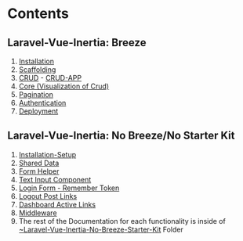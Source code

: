 # Contents

## Laravel-Vue-Inertia: Breeze
1. [Installation](./INSTALLATION.md)
2. [Scaffolding](./1-laravel11-vue3js-inertia-breeze-scaffolding/)
3. [CRUD](./CRUD.md) - [CRUD-APP](./2-L11V3IB-Crud/)
4. [Core (Visualization of Crud)](./CORE.md)
5. [Pagination](./PAGINATION.md)
6. [Authentication](./AUTHENTICATION.md)
7. [Deployment](./DEPLOYMENT.md)

## Laravel-Vue-Inertia: No Breeze/No Starter Kit

1. [Installation-Setup](./~Laravel-Vue-Inertia-No-Breeze-Starter-Kit/INSTALLATION-SETUP.md)
2. [Shared Data](./~Laravel-Vue-Inertia-No-Breeze-Starter-Kit/SHARED-DATA.md)
3. [Form Helper](./~Laravel-Vue-Inertia-No-Breeze-Starter-Kit/FORM-HELPER.md)
4. [Text Input Component](./~Laravel-Vue-Inertia-No-Breeze-Starter-Kit/TEXT-INPUT-COMPONENT.md)
5. [Login Form - Remember Token](./~Laravel-Vue-Inertia-No-Breeze-Starter-Kit/LOGIN-FORM.md)
6. [Logout Post Links](./~Laravel-Vue-Inertia-No-Breeze-Starter-Kit/LOGOUT-POST-LINKS.md)
7. [Dashboard Active Links](./~Laravel-Vue-Inertia-No-Breeze-Starter-Kit/DASHBOARD-ACTIVE-LINKS.md)
8. [Middleware](./~Laravel-Vue-Inertia-No-Breeze-Starter-Kit/MIDDLEWARE.md)
9. The rest of the Documentation for each functionality 
is inside of [~Laravel-Vue-Inertia-No-Breeze-Starter-Kit](./~Laravel-Vue-Inertia-No-Breeze-Starter-Kit/) Folder